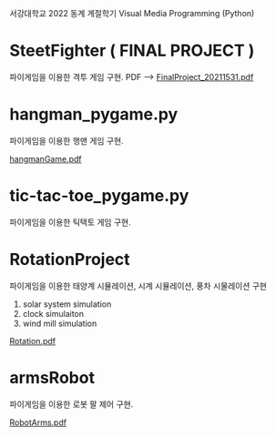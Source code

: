 서강대학교 2022 동계 계절학기 Visual Media Programming (Python)



# SteetFighter ( FINAL PROJECT )
파이게임을 이용한 격투 게임 구현. 
PDF --> [FinalProject_20211531.pdf](https://github.com/HOYE0NG/VisualMediaProgramming-MAS2011/files/10368352/FinalProject_20211531.pdf)





# hangman_pygame.py
파이게임을 이용한 행맨 게임 구현.

[hangmanGame.pdf](https://github.com/HOYE0NG/VisualMediaProgramming-MAS2011/files/10303609/hangmanGame.pdf)


# tic-tac-toe_pygame.py
파이게임을 이용한 틱택토 게임 구현.

# RotationProject
파이게임을 이용한 태양계 시뮬레이션, 시계 시뮬레이션, 풍차 시물레이션 구현

1) solar system simulation
2) clock simulaiton
3) wind mill simulation

[Rotation.pdf](https://github.com/HOYE0NG/VisualMediaProgramming-MAS2011/files/10344774/report_20211531.pdf)


# armsRobot
파이게임을 이용한 로봇 팔 제어 구현.

[RobotArms.pdf](https://github.com/HOYE0NG/VisualMediaProgramming-MAS2011/files/10344773/robot_report_20211531.pdf)

